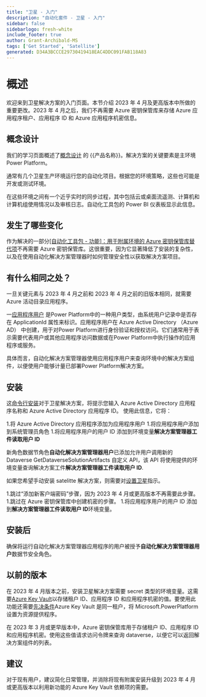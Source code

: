 ```yaml
---
title: "卫星 - 入门"
description: "自动化套件 - 卫星 - 入门"
sidebar: false
sidebarlogo: fresh-white
include_footer: true
author: Grant-Archibald-MS
tags: ['Get Started', 'Satellite']
generated: D34A3BCCCE29730419418EAC4DDC091FAB118A83
---
```


# 概述

欢迎来到卫星解决方案的入门页面。本节介绍 2023 年 4 月及更高版本中所做的重要更改。2023 年 4 月之后，我们不再需要 Azure 密钥保管库来存储 Azure 应用程序租户、应用程序 ID 和 Azure 应用程序机密信息。

## 概念设计

我们的学习页面概述了[概念设计](https://learn.microsoft.com/power-automate/guidance/automation-kit/overview/introduction#conceptual-design) 的 {{产品名称}}。解决方案的关键要素是主环境Power Platform。

通常有几个卫星生产环境运行您的自动化项目。根据您的环境策略，这些也可能是开发或测试环境。

在这些环境之间有一个近乎实时的同步过程，其中包括云或桌面流遥测、计算机和计算机组使用情况以及审核日志。自动化工具包的 Power BI 仪表板显示此信息。

## 发生了哪些变化

作为解决的一部分[[自动化工具包 - 功能]：用于附属环境的 Azure 密钥保管库替代项](https://github.com/microsoft/powercat-automation-kit/issues/84)不再需要 Azure 密钥保管库。这很重要，因为它显著降低了安装的复杂性，以及在使用自动化解决方案管理器时如何管理安全性以获取解决方案项目。

## 有什么相同之处？

一旦关键元素与 2023 年 4 月之前和 2023 年 4 月之前的旧版本相同，就需要 Azure 活动目录应用程序。

一[应用程序用户](https://learn.microsoft.com/power-platform/admin/manage-application-users) 是Power Platform中的一种用户类型，由系统用户记录中是否存在 ApplicationId 属性来标识。应用程序用户在 Azure Active Directory （Azure AD） 中创建，用于对Power Platform进行身份验证和授权访问。它们通常用于表示需要代表用户或其他应用程序访问数据或在Power Platform中执行操作的应用程序或服务。

具体而言，自动化解决方案管理器使用应用程序用户来查询环境中的解决方案组件，以便使用户能够计量已部署Power Platform解决方案。

## 安装

这[命令行安装](/zh-hans/get-started/install)对于卫星解决方案，将提示您输入 Azure Active Directory 应用程序名称和 Azure Active Directory 应用程序 ID。 使用此信息，它将：

1.将 Azure Active Directory 应用程序添加为应用程序用户
1.将应用程序用户添加到系统管理员角色
1.将应用程序用户的用户 ID 添加到环境变量**解决方案管理器工件读取用户 ID**

新角色数据节角色**自动化解决方案管理器用户**已添加允许用户调用新的 Dataverse GetDataverseSolutionArtifacts 自定义 API，该 API 将使用提供的环境变量查询解决方案工件**解决方案管理器工件读取用户 ID**.

如果您希望手动安装 satelitte 解决方案，则需要对[设置卫星](https://learn.microsoft.com/en-us/power-automate/guidance/automation-kit/setup/satellite)指示。

1.跳过“添加新客户端密码”步骤，因为 2023 年 4 月或更高版本不再需要此步骤。
1.跳过在 Azure 密钥保管库中创建机密的步骤。
1.将应用程序用户的用户 ID 添加到**解决方案管理器工件读取用户 ID**环境变量。

## 安装后

确保将运行自动化解决方案管理器应用程序的用户被授予**自动化解决方案管理器用户**数据节安全角色。

## 以前的版本

在 2023 年 4 月版本之前，安装卫星解决方案需要 secret 类型的环境变量。这需要[Azure Key Vault](https://learn.microsoft.com/power-apps/maker/data-platform/environmentvariables#use-azure-key-vault-secrets-preview)以存储租户 ID、应用程序 ID 和应用程序机密的值。要使用此功能还需要[先决条件](https://learn.microsoft.com/en-us/power-apps/maker/data-platform/environmentvariables#prerequisites)Azure Key Vault 是同一租户，将 Microsoft.PowerPlatform 设置为资源提供程序。

在 2023 年 3 月或更早版本中，Azure 密钥保管库用于存储租户 ID、应用程序 ID 和应用程序机密。使用这些值请求访问令牌来查询 dataverse，以便它可以返回解决方案组件的列表。

## 建议

对于现有用户，建议简化日常管理，并消除将现有附属安装升级到 2023 年 4 月或更高版本以利用新功能的 Azure Key Vault 依赖项的需要。
